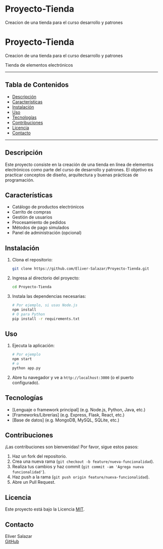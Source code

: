 # Proyecto-Tienda
Creacion de una tienda para el curso desarrollo y patrones

# Proyecto-Tienda

Creacion de una tienda para el curso desarrollo y patrones

Tienda de elementos electrónicos

---

## Tabla de Contenidos

- [Descripción](#descripción)
- [Características](#características)
- [Instalación](#instalación)
- [Uso](#uso)
- [Tecnologías](#tecnologías)
- [Contribuciones](#contribuciones)
- [Licencia](#licencia)
- [Contacto](#contacto)

---

## Descripción

Este proyecto consiste en la creación de una tienda en línea de elementos electrónicos como parte del curso de desarrollo y patrones. El objetivo es practicar conceptos de diseño, arquitectura y buenas prácticas de programación.

## Características

- Catálogo de productos electrónicos
- Carrito de compras
- Gestión de usuarios
- Procesamiento de pedidos
- Métodos de pago simulados
- Panel de administración (opcional)

## Instalación

1. Clona el repositorio:
   ```bash
   git clone https://github.com/Eliver-Salazar/Proyecto-Tienda.git
   ```
2. Ingresa al directorio del proyecto:
   ```bash
   cd Proyecto-Tienda
   ```
3. Instala las dependencias necesarias:
   ```bash
   # Por ejemplo, si usas Node.js
   npm install
   # O para Python
   pip install -r requirements.txt
   ```

## Uso

1. Ejecuta la aplicación:
   ```bash
   # Por ejemplo
   npm start
   # o
   python app.py
   ```
2. Abre tu navegador y ve a `http://localhost:3000` (o el puerto configurado).

## Tecnologías

- [Lenguaje o framework principal] (e.g. Node.js, Python, Java, etc.)
- [Frameworks/Librerías] (e.g. Express, Flask, React, etc.)
- [Base de datos] (e.g. MongoDB, MySQL, SQLite, etc.)

## Contribuciones

¡Las contribuciones son bienvenidas! Por favor, sigue estos pasos:

1. Haz un fork del repositorio.
2. Crea una nueva rama (`git checkout -b feature/nueva-funcionalidad`).
3. Realiza tus cambios y haz commit (`git commit -am 'Agrega nueva funcionalidad'`).
4. Haz push a la rama (`git push origin feature/nueva-funcionalidad`).
5. Abre un Pull Request.

## Licencia

Este proyecto está bajo la Licencia [MIT](LICENSE).

## Contacto

Eliver Salazar  
[GitHub](https://github.com/Eliver-Salazar)

